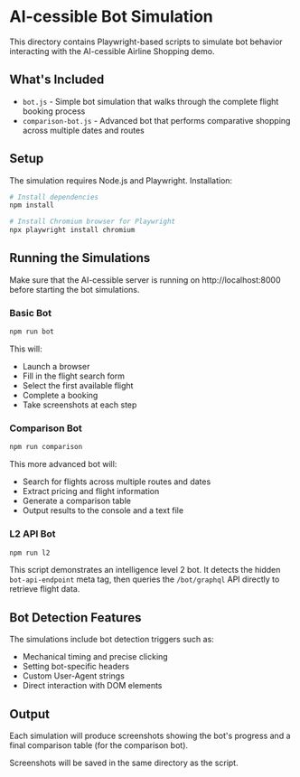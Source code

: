# AI-cessible Bot Simulation

This directory contains Playwright-based scripts to simulate bot behavior interacting with the AI-cessible Airline Shopping demo.

## What's Included

- `bot.js` - Simple bot simulation that walks through the complete flight booking process
- `comparison-bot.js` - Advanced bot that performs comparative shopping across multiple dates and routes

## Setup

The simulation requires Node.js and Playwright. Installation:

```bash
# Install dependencies
npm install

# Install Chromium browser for Playwright
npx playwright install chromium
```

## Running the Simulations

Make sure that the AI-cessible server is running on http://localhost:8000 before starting the bot simulations.

### Basic Bot

```bash
npm run bot
```

This will:
- Launch a browser
- Fill in the flight search form
- Select the first available flight
- Complete a booking
- Take screenshots at each step

### Comparison Bot

```bash
npm run comparison
```

This more advanced bot will:
- Search for flights across multiple routes and dates
- Extract pricing and flight information
- Generate a comparison table
- Output results to the console and a text file

### L2 API Bot

```bash
npm run l2
```

This script demonstrates an intelligence level 2 bot. It detects the hidden
`bot-api-endpoint` meta tag, then queries the `/bot/graphql` API directly to
retrieve flight data.

## Bot Detection Features

The simulations include bot detection triggers such as:
- Mechanical timing and precise clicking
- Setting bot-specific headers
- Custom User-Agent strings
- Direct interaction with DOM elements

## Output

Each simulation will produce screenshots showing the bot's progress and a final comparison table (for the comparison bot).

Screenshots will be saved in the same directory as the script. 